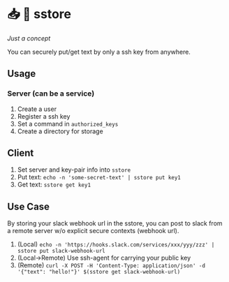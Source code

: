 # :inbox_tray: :closed_lock_with_key: sstore

*Just a concept*

You can securely put/get text by only a ssh key from anywhere.


## Usage
### Server (can be a service)
1. Create a user
1. Register a ssh key
1. Set a command in `authorized_keys`
1. Create a directory for storage

## Client
1. Set server and key-pair info into `sstore`
1. Put text: `echo -n 'some-secret-text' | sstore put key1`
1. Get text: `sstore get key1`


## Use Case
By storing your slack webhook url in the sstore, you can post to slack from a remote server w/o explicit secure contexts (webhook url).

1. (Local) `echo -n 'https://hooks.slack.com/services/xxx/yyy/zzz' | sstore put slack-webhook-url`
1. (Local->Remote) Use ssh-agent for carrying your public key
1. (Remote) `curl -X POST -H 'Content-Type: application/json' -d '{"text": "hello!"}' $(sstore get slack-webhook-url)`


